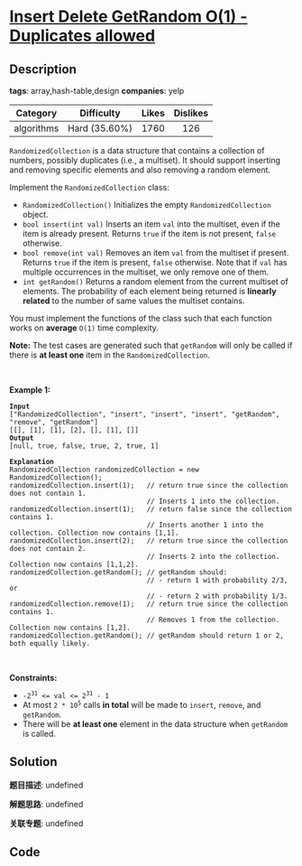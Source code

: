 # [Insert Delete GetRandom O(1) - Duplicates allowed](https://leetcode.com/problems/insert-delete-getrandom-o1-duplicates-allowed/description/)

## Description

**tags**: array,hash-table,design
**companies**: yelp

| Category | Difficulty | Likes | Dislikes |
| :------: | :--------: | :---: | :------: |
| algorithms | Hard (35.60%) | 1760 | 126 |


<p><code>RandomizedCollection</code> is a data structure that contains a collection of numbers, possibly duplicates (i.e., a multiset). It should support inserting and removing specific elements and also removing a random element.</p>

<p>Implement the <code>RandomizedCollection</code> class:</p>

<ul>
	<li><code>RandomizedCollection()</code> Initializes the empty <code>RandomizedCollection</code> object.</li>
	<li><code>bool insert(int val)</code> Inserts an item <code>val</code> into the multiset, even if the item is already present. Returns <code>true</code> if the item is not present, <code>false</code> otherwise.</li>
	<li><code>bool remove(int val)</code> Removes an item <code>val</code> from the multiset if present. Returns <code>true</code> if the item is present, <code>false</code> otherwise. Note that if <code>val</code> has multiple occurrences in the multiset, we only remove one of them.</li>
	<li><code>int getRandom()</code> Returns a random element from the current multiset of elements. The probability of each element being returned is <strong>linearly related</strong> to the number of same values the multiset contains.</li>
</ul>

<p>You must implement the functions of the class such that each function works on <strong>average</strong> <code>O(1)</code> time complexity.</p>

<p><strong>Note:</strong> The test cases are generated such that <code>getRandom</code> will only be called if there is <strong>at least one</strong> item in the <code>RandomizedCollection</code>.</p>

<p>&nbsp;</p>
<p><strong>Example 1:</strong></p>

<pre><code><strong>Input</strong>
[&quot;RandomizedCollection&quot;, &quot;insert&quot;, &quot;insert&quot;, &quot;insert&quot;, &quot;getRandom&quot;, &quot;remove&quot;, &quot;getRandom&quot;]
[[], [1], [1], [2], [], [1], []]
<strong>Output</strong>
[null, true, false, true, 2, true, 1]

<strong>Explanation</strong>
RandomizedCollection randomizedCollection = new RandomizedCollection();
randomizedCollection.insert(1);   // return true since the collection does not contain 1.
                                  // Inserts 1 into the collection.
randomizedCollection.insert(1);   // return false since the collection contains 1.
                                  // Inserts another 1 into the collection. Collection now contains [1,1].
randomizedCollection.insert(2);   // return true since the collection does not contain 2.
                                  // Inserts 2 into the collection. Collection now contains [1,1,2].
randomizedCollection.getRandom(); // getRandom should:
                                  // - return 1 with probability 2/3, or
                                  // - return 2 with probability 1/3.
randomizedCollection.remove(1);   // return true since the collection contains 1.
                                  // Removes 1 from the collection. Collection now contains [1,2].
randomizedCollection.getRandom(); // getRandom should return 1 or 2, both equally likely.</code></pre>

<p>&nbsp;</p>
<p><strong>Constraints:</strong></p>

<ul>
	<li><code>-2<sup>31</sup> &lt;= val &lt;= 2<sup>31</sup> - 1</code></li>
	<li>At most <code>2 * 10<sup>5</sup></code> calls <strong>in total</strong> will be made to <code>insert</code>, <code>remove</code>, and <code>getRandom</code>.</li>
	<li>There will be <strong>at least one</strong> element in the data structure when <code>getRandom</code> is called.</li>
</ul>



## Solution

**题目描述**: undefined

**解题思路**: undefined

**关联专题**: undefined

## Code